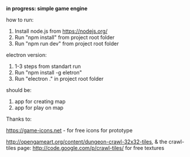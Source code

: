 **in progress: simple game engine**

how to run:

1. Install node.js from https://nodejs.org/
2. Run "npm install" from project root folder
3. Run "npm run dev" from project root folder

electron version:
1. 1-3 steps from standart run
2. Run "npm install -g eletron"
3. Run "electron ." in project root folder

should be: 

1. app for creating map
2. app for play on map



Thanks to:

https://game-icons.net - for free icons for prototype

 
http://opengameart.org/content/dungeon-crawl-32x32-tiles, 
&
the crawl-tiles page: http://code.google.com/p/crawl-tiles/
for free textures